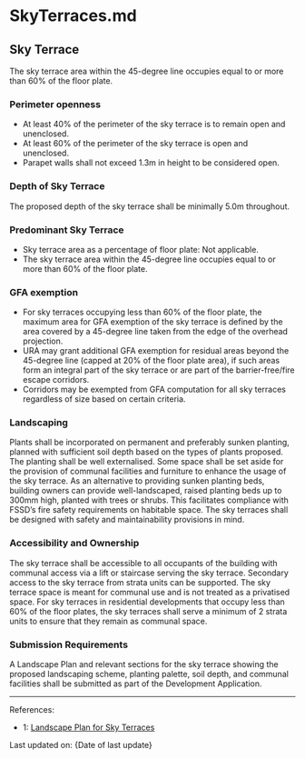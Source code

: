 # SkyTerraces.md

## Sky Terrace

The sky terrace area within the 45-degree line occupies equal to or more than 60% of the floor plate.

### Perimeter openness

- At least 40% of the perimeter of the sky terrace is to remain open and unenclosed.
- At least 60% of the perimeter of the sky terrace is open and unenclosed.
- Parapet walls shall not exceed 1.3m in height to be considered open.

### Depth of Sky Terrace

The proposed depth of the sky terrace shall be minimally 5.0m throughout.

### Predominant Sky Terrace

- Sky terrace area as a percentage of floor plate: Not applicable.
- The sky terrace area within the 45-degree line occupies equal to or more than 60% of the floor plate.

### GFA exemption

- For sky terraces occupying less than 60% of the floor plate, the maximum area for GFA exemption of the sky terrace is defined by the area covered by a 45-degree line taken from the edge of the overhead projection.
- URA may grant additional GFA exemption for residual areas beyond the 45-degree line (capped at 20% of the floor plate area), if such areas form an integral part of the sky terrace or are part of the barrier-free/fire escape corridors.
- Corridors may be exempted from GFA computation for all sky terraces regardless of size based on certain criteria.

### Landscaping

Plants shall be incorporated on permanent and preferably sunken planting, planned with sufficient soil depth based on the types of plants proposed. The planting shall be well externalised. Some space shall be set aside for the provision of communal facilities and furniture to enhance the usage of the sky terrace. As an alternative to providing sunken planting beds, building owners can provide well-landscaped, raised planting beds up to 300mm high, planted with trees or shrubs. This facilitates compliance with FSSD’s fire safety requirements on habitable space. The sky terraces shall be designed with safety and maintainability provisions in mind.

### Accessibility and Ownership

The sky terrace shall be accessible to all occupants of the building with communal access via a lift or staircase serving the sky terrace. Secondary access to the sky terrace from strata units can be supported. The sky terrace space is meant for communal use and is not treated as a privatised space. For sky terraces in residential developments that occupy less than 60% of the floor plates, the sky terraces shall serve a minimum of 2 strata units to ensure that they remain as communal space.

### Submission Requirements

A Landscape Plan and relevant sections for the sky terrace showing the proposed landscaping scheme, planting palette, soil depth, and communal facilities shall be submitted as part of the Development Application.

---

References:
- 1: [Landscape Plan for Sky Terraces](https://www.ura.gov.)

Last updated on: {Date of last update}
